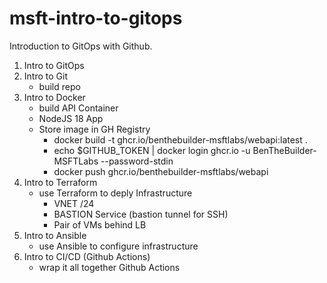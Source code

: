 # msft-intro-to-gitops

Introduction to GitOps with Github.

1. Intro to GitOps
2. Intro to Git
    - build repo
3. Intro to Docker
    - build API Container
    - NodeJS 18 App
    - Store image in GH Registry
        - docker build -t ghcr.io/benthebuilder-msftlabs/webapi:latest .
        - echo $GITHUB_TOKEN | docker login ghcr.io -u BenTheBuilder-MSFTLabs --password-stdin
        - docker push ghcr.io/benthebuilder-msftlabs/webapi
4. Intro to Terraform
    - use Terraform to deply Infrastructure
      - VNET /24
      - BASTION Service (bastion tunnel for SSH)
      - Pair of VMs behind LB
5. Intro to Ansible
    - use Ansible to configure infrastructure
6. Intro to CI/CD (Github Actions)
    - wrap it all together Github Actions
